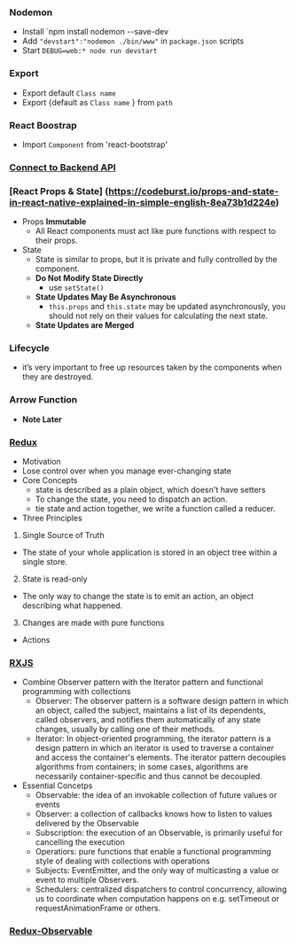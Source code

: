 ### Nodemon
 - Install `npm install nodemon --save-dev
 - Add ` "devstart":"nodemon ./bin/www" ` in `package.json` scripts
 - Start `DEBUG=web:* node run devstart`
 
### Export
 - Export default `Class name`
 - Export {default as `Class name` } from `path`

### React Boostrap
 - Import `Component` from 'react-bootstrap'

### [Connect to Backend API](https://medium.com/@jrshenrique/create-a-react-frontend-a-node-express-backend-and-connect-them-together-c5798926047c)

### [React Props & State] (https://codeburst.io/props-and-state-in-react-native-explained-in-simple-english-8ea73b1d224e)
 - Props **__Immutable__** 
   - All React components must act like pure functions with respect to their props.
 - State
   - State is similar to props, but it is private and fully controlled by the component.
   - **__Do Not Modify State Directly__**
     - use `setState()`
   - **__State Updates May Be Asynchronous__**
     - `this.props` and `this.state` may be updated asynchronously, you should not rely on their values for calculating the next state.
   - **__State Updates are Merged__**

### Lifecycle
 - it’s very important to free up resources taken by the components when they are destroyed.

### Arrow Function 
 - **Note Later**

### [Redux](https://redux.js.org/introduction/getting-started)
- Motivation 
 - Lose control over when you manage ever-changing state
- Core Concepts
  - state is described as a plain object, which doesn't have setters
  - To change the state, you need to dispatch an action. 
  - tie state and action together, we write a function called a reducer. 
- Three Principles
1. Single Source of Truth
- The state of your whole application is stored in an object tree within a single store.
2. State is read-only
- The only way to change the state is to emit an action, an object describing what happened.
3. Changes are made with pure functions

- Actions


### [RXJS](https://rxjs-dev.firebaseapp.com/guide/overview) 
- Combine Observer pattern with the Iterator pattern and functional programming with collections
    - Observer: 
      The observer pattern is a software design pattern in which an object, called the subject, maintains a list of its dependents, called observers, and notifies them automatically of any state changes, usually by calling one of their methods.
    - Iterator:
    In object-oriented programming, the iterator pattern is a design pattern in which an iterator is used to traverse a container and access the container's elements. The iterator pattern decouples algorithms from containers; in some cases, algorithms are necessarily container-specific and thus cannot be decoupled.
- Essential Concetps
  - Observable: the idea of an invokable collection of future values or events
  - Observer: a collection of callbacks knows how to listen to values delivered by the Observable
  - Subscription: the execution of an Observable, is primarily useful for cancelling the execution
  - Operatiors: pure functions that enable a functional programming style of dealing with collections with operations 
  - Subjects: EventEmitter, and the only way of multicasting a value or event to multiple Observers.
  - Schedulers: centralized dispatchers to control concurrency, allowing us to coordinate when computation happens on e.g. setTimeout or requestAnimationFrame or others.


### [Redux-Observable](https://redux-observable.js.org/docs/basics/Epics.html)



